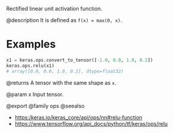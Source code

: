 Rectified linear unit activation function.

@description
It is defined as `f(x) = max(0, x)`.

# Examples
```python
x1 = keras.ops.convert_to_tensor([-1.0, 0.0, 1.0, 0.2])
keras.ops.relu(x1)
# array([0.0, 0.0, 1.0, 0.2], dtype=float32)
```

@returns
A tensor with the same shape as `x`.

@param x Input tensor.

@export
@family ops
@seealso
+ <https:/keras.io/keras_core/api/ops/nn#relu-function>
+ <https://www.tensorflow.org/api_docs/python/tf/keras/ops/relu>
